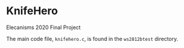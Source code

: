 # KnifeHero
Elecanisms 2020 Final Project

The main code file, `knifehero.c`, is found in the `ws2812btest` directory.
